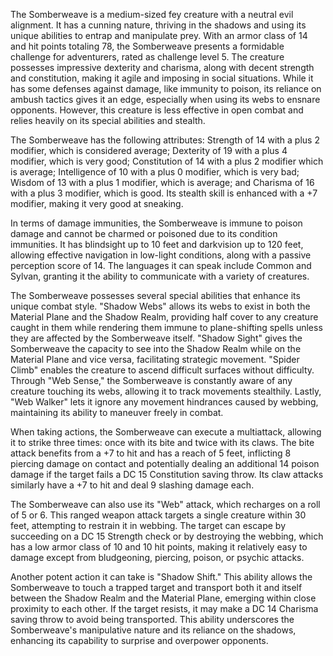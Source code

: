 The Somberweave is a medium-sized fey creature with a neutral evil alignment. It has a cunning nature, thriving in the shadows and using its unique abilities to entrap and manipulate prey. With an armor class of 14 and hit points totaling 78, the Somberweave presents a formidable challenge for adventurers, rated as challenge level 5. The creature possesses impressive dexterity and charisma, along with decent strength and constitution, making it agile and imposing in social situations. While it has some defenses against damage, like immunity to poison, its reliance on ambush tactics gives it an edge, especially when using its webs to ensnare opponents. However, this creature is less effective in open combat and relies heavily on its special abilities and stealth.

The Somberweave has the following attributes: Strength of 14 with a plus 2 modifier, which is considered average; Dexterity of 19 with a plus 4 modifier, which is very good; Constitution of 14 with a plus 2 modifier which is average; Intelligence of 10 with a plus 0 modifier, which is very bad; Wisdom of 13 with a plus 1 modifier, which is average; and Charisma of 16 with a plus 3 modifier, which is good. Its stealth skill is enhanced with a +7 modifier, making it very good at sneaking.

In terms of damage immunities, the Somberweave is immune to poison damage and cannot be charmed or poisoned due to its condition immunities. It has blindsight up to 10 feet and darkvision up to 120 feet, allowing effective navigation in low-light conditions, along with a passive perception score of 14. The languages it can speak include Common and Sylvan, granting it the ability to communicate with a variety of creatures.

The Somberweave possesses several special abilities that enhance its unique combat style. "Shadow Webs" allows its webs to exist in both the Material Plane and the Shadow Realm, providing half cover to any creature caught in them while rendering them immune to plane-shifting spells unless they are affected by the Somberweave itself. "Shadow Sight" gives the Somberweave the capacity to see into the Shadow Realm while on the Material Plane and vice versa, facilitating strategic movement. "Spider Climb" enables the creature to ascend difficult surfaces without difficulty. Through "Web Sense," the Somberweave is constantly aware of any creature touching its webs, allowing it to track movements stealthily. Lastly, "Web Walker" lets it ignore any movement hindrances caused by webbing, maintaining its ability to maneuver freely in combat.

When taking actions, the Somberweave can execute a multiattack, allowing it to strike three times: once with its bite and twice with its claws. The bite attack benefits from a +7 to hit and has a reach of 5 feet, inflicting 8 piercing damage on contact and potentially dealing an additional 14 poison damage if the target fails a DC 15 Constitution saving throw. Its claw attacks similarly have a +7 to hit and deal 9 slashing damage each. 

The Somberweave can also use its "Web" attack, which recharges on a roll of 5 or 6. This ranged weapon attack targets a single creature within 30 feet, attempting to restrain it in webbing. The target can escape by succeeding on a DC 15 Strength check or by destroying the webbing, which has a low armor class of 10 and 10 hit points, making it relatively easy to damage except from bludgeoning, piercing, poison, or psychic attacks. 

Another potent action it can take is "Shadow Shift." This ability allows the Somberweave to touch a trapped target and transport both it and itself between the Shadow Realm and the Material Plane, emerging within close proximity to each other. If the target resists, it may make a DC 14 Charisma saving throw to avoid being transported. This ability underscores the Somberweave's manipulative nature and its reliance on the shadows, enhancing its capability to surprise and overpower opponents.